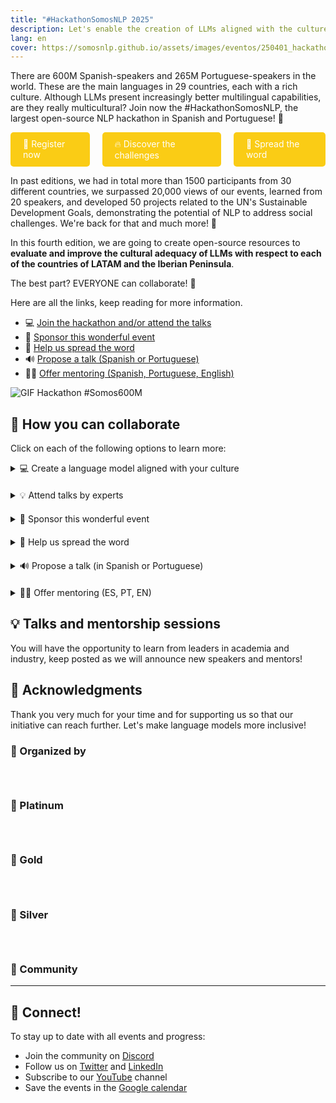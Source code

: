 ```yaml
---
title: "#HackathonSomosNLP 2025"
description: Let's enable the creation of LLMs aligned with the culture of LATAM and the Iberian Peninsula.
lang: en
cover: https://somosnlp.github.io/assets/images/eventos/250401_hackathon_sinfecha.jpg
---
```


There are 600M Spanish-speakers and 265M Portuguese-speakers in the world. These are the main languages in 29 countries, each with a rich culture. Although LLMs present increasingly better multilingual capabilities, are they really multicultural? Join now the #HackathonSomosNLP, the largest open-source NLP hackathon in Spanish and Portuguese! 🚀

<div style="display: flex; justify-content: center; gap: 20px;">
  <a href="https://forms.gle/bDaBC7XV3iu2trj59" target="_blank" style="background-color:#FACC15; color:white; padding:10px 20px; text-decoration:none; border-radius:5px;">📝 Register now</a>
  <a href="https://somosnlp.org/en/hackathon/retos" target="_blank" style="background-color:#FACC15; color:white; padding:10px 20px; text-decoration:none; border-radius:5px;">🔥 Discover the challenges</a>
  <a href="https://somosnlp.notion.site/visibility-hackathon-somosnlp-2025" target="_blank" style="background-color:#FACC15; color:white; padding:10px 20px; text-decoration:none; border-radius:5px;">📣 Spread the word</a>
</div>

In past editions, we had in total more than 1500 participants from 30 different countries, we surpassed 20,000 views of our events, learned from 20 speakers, and developed 50 projects related to the UN's Sustainable Development Goals, demonstrating the potential of NLP to address social challenges. We're back for that and much more! 💪

In this fourth edition, we are going to create open-source resources to **evaluate and improve the cultural adequacy of LLMs with respect to each of the countries of LATAM and the Iberian Peninsula**.

The best part? EVERYONE can collaborate! 🎉

Here are all the links, keep reading for more information.

- 💻 [Join the hackathon and/or attend the talks](https://forms.gle/bDaBC7XV3iu2trj59)
- 🙌 [Sponsor this wonderful event](https://somosnlp.org/en/hackathon/patrocinios)
- 📣 [Help us spread the word](https://somosnlp.notion.site/visibility-hackathon-somosnlp-2025)
- 🔊 [Propose a talk (Spanish or Portuguese)](https://somosnlp.org/en/hackathon/ponencias)
- 🧑‍🏫 [Offer mentoring (Spanish, Portuguese, English)](https://somosnlp.org/en/hackathon/ponencias)

![GIF Hackathon #Somos600M](https://somosnlp.github.io/assets/images/eventos/250401_hackathon.gif)

## 🚀 How you can collaborate

Click on each of the following options to learn more:

<details  style="margin-bottom: 20px;">
<summary>💻 Create a language model aligned with your culture</summary>

By joining this hackathon, you will have the opportunity to develop and apply your knowledge in LLM training to create quality and inclusive models in your language. You will have access to state-of-the-art model APIs, the possibility to win prizes, participate in raffles, attend talks, workshops and mentoring sessions, publish a paper... Sign up now!

**Each participating team (1-5 people) will generate a dataset, align an LLM, and create a demo to share their great work with the community.** It's also possible to contribute only to the dataset.

At SomosNLP, we want to encourage you to participate regardless of your current knowledge. We will organize practical workshops and mentoring sessions so that both research institute groups and undergraduate student groups can participate, all projects add up!

To ensure everyone starts with the same conditions, we will make the rules public on April 1st.

<center><a href="https://forms.gle/bDaBC7XV3iu2trj59" target="_blank" style="background-color:#FACC15; color:white; padding:10px 20px; text-decoration:none; border-radius:5px;">💻 Register now!</a></center>
</details>

<details  style="margin-bottom: 20px;">
<summary>💡 Attend talks by experts</summary>

At SomosNLP, we believe that training is also a way to collaborate with the future of NLP in Spanish. During the Tuesdays of April, various keynotes will be given by professionals in the world of Natural Language Processing. These events are free and open to everyone.

And until April arrives? [The recordings of previous talks are available!](https://www.youtube.com/watch?v=JzpvHRrqtSU&list=PLTA-KAy8nxaASMwEUWkkTfMaDxWBxn-8J)

<div class="grid grid-cols-2">
    <a href="https://forms.gle/bDaBC7XV3iu2trj59" target="_blank" style="background-color:#FACC15; color:white; padding:10px 20px; text-decoration:none; border-radius:5px;">💻 Register now!</a>
    <a href="https://somosnlp.org/en/hackathon/retos" target="_blank" style="background-color:#FACC15; color:white; padding:10px 20px; text-decoration:none; border-radius:5px;">🔥 Discover the challenges</a>
</div>

</details>

<details  style="margin-bottom: 20px;">
<summary>🙌 Sponsor this wonderful event</summary>

SomosNLP is a non-profit community, we seek donations, prizes, and visibility to achieve our ambitious goals and bring language models closer to the Spanish-speaking world. All help is welcome, discover how you can support our mission by offering **visibility, vouchers, and donations**. We count on you!

<center><a href="https://somosnlp.org/en/hackathon/patrocinios" target="_blank" style="background-color:#FACC15; color:white; padding:10px 20px; text-decoration:none; border-radius:5px;">🙌 Sponsor the hackathon</a></center>
</details>

<details  style="margin-bottom: 20px;">
<summary>📣 Help us spread the word</summary>

Help us spread the word about the event in your network so this initiative reaches more people, all support is welcome! Additionally, after 4 publications, we will add your logo to the website in the "Community Sponsorships" section.

<center><a href="https://somosnlp.org/en/hackathon/patrocinios" target="_blank" style="background-color:#FACC15; color:white; padding:10px 20px; text-decoration:none; border-radius:5px;">📣 Spread the word</a></center>
</details>

<details  style="margin-bottom: 20px;">
<summary>🔊 Propose a talk (in Spanish or Portuguese)</summary>

We invite people from academia or industry, experts and passionate about AI and particularly NLP, to share their knowledge and advances. Read the suggested topics and send us your proposal!

<center><a href="https://somosnlp.org/en/hackathon/ponencias" target="_blank" style="background-color:#FACC15; color:white; padding:10px 20px; text-decoration:none; border-radius:5px;">🔊 Propose a talk</a></center>
</details>

<details  style="margin-bottom: 20px;">
<summary>🧑‍🏫 Offer mentoring (ES, PT, EN)</summary>

Share your experience and knowledge by supporting participating teams in creating quality databases and training a good LLM. You can provide one-time or continuous mentoring. Think about your strengths and offer mentoring!

<center><a href="https://somosnlp.org/en/hackathon/ponencias" target="_blank" style="background-color:#FACC15; color:white; padding:10px 20px; text-decoration:none; border-radius:5px;">🧑‍🏫 Offer mentoring</a></center>
</details>

## 💡 Talks and mentorship sessions

You will have the opportunity to learn from leaders in academia and industry, keep posted as we will announce new speakers and mentors!

<SpeakerList :year="2025" :cols="3" />

## 👏 Acknowledgments

Thank you very much for your time and for supporting us so that our initiative can reach further. Let's make language models more inclusive!


### 🚀 Organized by

<div style="display: grid; grid-template-columns: repeat(3, 1fr); gap: 10px 50px; justify-items: center; align-items: center;">

<SponsorInfo sponsor="SomosNLP" url="http://somosnlp.org"
logo="https://somosnlp.github.io/assets/logo_somosnlp_nobg.png"
logo_dark="https://somosnlp.github.io/assets/logo_somosnlp_nobg.png" />

<SponsorInfo sponsor="CENIA" url="http://somosnlp.org/patrocinios/cenia"
logo="https://somosnlp.github.io/assets/images/patrocinios/CENIA.jpeg"
logo_dark="https://somosnlp.github.io/assets/images/patrocinios/CENIA.jpeg" />

<SponsorInfo sponsor="Universidad Politécnica de Madrid" url="http://somosnlp.org/patrocinios/upm"
logo="https://somosnlp.github.io/assets/images/patrocinios/UPM.jpeg"
logo_dark="https://somosnlp.github.io/assets/images/patrocinios/UPM.jpeg" />

</div>

### 💎 Platinum

<div style="display: grid; grid-template-columns: repeat(1, 1fr); gap: 10px 50px; justify-items: center; align-items: center;">

<SponsorInfo sponsor="Cohere For AI" url=""
logo="https://somosnlp.github.io/assets/images/patrocinios/cohere.svg"
logo_dark="https://somosnlp.github.io/assets/images/patrocinios/cohere.svg" />

</div>

### 🥇 Gold

<div style="display: grid; grid-template-columns: repeat(1, 1fr); gap: 10px 50px; justify-items: center; align-items: center;">

<SponsorInfo sponsor="Hugging Face" url="http://somosnlp.org/patrocinios/huggingface"
logo="https://somosnlp.github.io/assets/images/patrocinios/HuggingFace_title.svg"
logo_dark="https://somosnlp.github.io/assets/images/patrocinios/HuggingFace_title.svg" />

</div>

### 🥈 Silver

<div style="display: grid; grid-template-columns: repeat(2, 1fr); gap: 10px 50px; justify-items: center; align-items: center;">

<SponsorInfo sponsor="UPM - Eunomia" url="http://somosnlp.org/patrocinios/upm"
logo="https://somosnlp.github.io/assets/images/patrocinios/UPM_eunomia.png"
logo_dark="https://somosnlp.github.io/assets/images/patrocinios/UPM_eunomia_dark.png" />

<SponsorInfo sponsor="MistralAI" url="http://somosnlp.org/patrocinios/mistralai"
logo="https://somosnlp.github.io/assets/images/patrocinios/MistralAI.png"
logo_dark="https://somosnlp.github.io/assets/images/patrocinios/MistralAI.png" />

</div>

### 🌟 Community

<SponsorList type="Comunidad 2025" cols="4" />

---

## 🤗 Connect!

To stay up to date with all events and progress:
- Join the community on [Discord](https://discord.com/invite/my8w7JUxZR)
- Follow us on [Twitter](https://twitter.com/somosnlp_) and [LinkedIn](https://www.linkedin.com/company/somosnlp)
- Subscribe to our [YouTube](https://www.youtube.com/c/somosnlp?sub_confirmation=1) channel
- Save the events in the [Google calendar](https://calendar.google.com/calendar/u/0?cid=ZWM3MGZhODIzNmYyNzBlMTYwYzFiMjdhNDgzZWMyMjA1ZjQwYzUyN2E5N2MwZTJhZmY0OTcwZDZmZjBkYzQyMEBncm91cC5jYWxlbmRhci5nb29nbGUuY29t)
